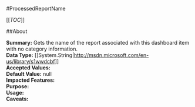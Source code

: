 #ProcessedReportName

[[_TOC_]]

##About

**Summary:**  Gets the name of the report associated with this dashboard item with no category information.   
**Data Type:** [[System.String|http://msdn.microsoft.com/en-us/library/s1wwdcbf]]  
**Accepted Values:**   
**Default Value:** null  
**Impacted Features:**   
**Purpose:**   
**Usage:**   
**Caveats:**   


